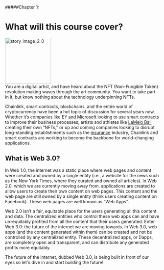 #####Chapter 1:

# What will this course cover?

<ContentWrapp>
  <div class="imgContainer">
    <img alt="story_image_2_0" src="/images/chapter/man.svg" width="150px" height="150px">
  </div>

  <div class="itemsContainer">
    <div class="item-text">
    You are a digital artist, and have heard about the NFT (Non-Fungible Token) revolution making waves through the art community. You want to take part in it, but know nothing about  the technology underpinning NFTs.
    </div>
  </div>
</ContentWrapp>

Chainlink, smart contracts, blockchains, and the entire world of cryptocurrency have been a hot topic of discussion for several years now. Whether it’s companies like [EY and Microsoft](https://consensys.net/blog/press-release/ey-and-consensys-announce-formation-of-baseline-protocol-initiative-to-make-ethereum-mainnet-safe-and-effective-for-enterprises/) looking to use smart contracts to improve their business processes, artists and athletes like [LaMelo Ball](https://blog.ether.cards/lamelo-ball-nft/) creating their own “NFTs,” or up and coming companies looking to disrupt long-standing establishments such as the [insurance](https://www.arbolmarket.com/) industry, Chainlink and smart contracts are working to become the backbone for world-changing applications.

<Spacer />

## What is Web 3.0?

In Web 1.0, the internet was a static place where web pages and content were created and owned by a single entity (i.e., a website for the news such as the New York Times, where they curated and owned all articles). In Web 2.0, which we are currently moving away from, applications are created to allow users to create their own content on web pages. This content and the web page are still owned by a single entity (think users creating content on Facebook). These web pages are well known as “Web Apps”.

Web 2.0 isn’t a fair, equitable place for the users generating all this content and data. The centralized entities who control these web apps can and have un-equitably profited from all the content that their users  generated. Enter Web 3.0: the future of the internet we are moving towards. In Web 3.0, web apps (and the content generated within them) can be created and not be controlled by any centralized entity. These decentralized apps, or Dapps, are completely open and transparent, and can distribute any generated profits more equitably.

The future of the internet, dubbed Web 3.0, is being built in front of our eyes so let's dive in and start building the future!
